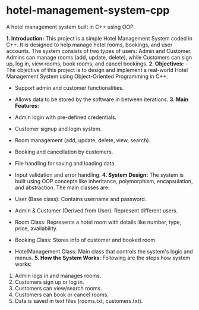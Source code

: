 # hotel-management-system-cpp
A hotel management system built in C++ using OOP.

**1. Introduction:**
This project is a simple Hotel Management System coded in C++. It is designed to help manage hotel rooms, bookings, and user accounts. The system consists of two types of users: Admin and Customer. Admins can manage rooms (add, update, delete), while Customers can sign up, log in, view rooms, book rooms, and cancel bookings.
**2. Objectives:**
-The objective of this project is to design and implement a real-world Hotel     Management System using Object-Oriented Programming in C++.
- Support admin and customer functionalities.
- Allows data to be stored by the software in between iterations.
**3. Main Features:**
- Admin login with pre-defined credentials.
- Customer signup and login system.
- Room management (add, update, delete, view, search).
- Booking and cancellation by customers.
- File handling for saving and loading data.
- Input validation and error handling.
**4. System Design:**
The system is built using OOP concepts like inheritance, polymorphism, encapsulation, and abstraction. The main classes are:

- User (Base class): Contains username and password.
- Admin & Customer (Derived from User): Represent different users.
- Room Class: Represents a hotel room with details like number, type, price, availability.
- Booking Class: Stores info of customer and booked room.
- HotelManagement Class: Main class that controls the system's logic and menus.
**5. How the System Works:**
Following are the steps how system works:
1. Admin logs in and manages rooms.
2. Customers sign up or log in.
3. Customers can view/search rooms.
4. Customers can book or cancel rooms.
5. Data is saved in text files (rooms.txt, customers.txt).

